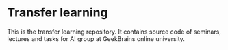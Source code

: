 # Transfer learning

This is the transfer learning repository. It contains source code of seminars, lectures and tasks for AI group at GeekBrains online university.

